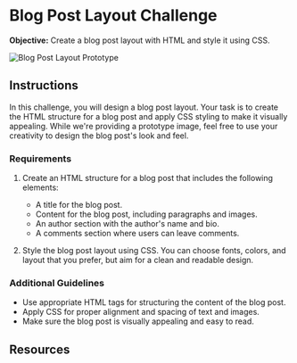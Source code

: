 # Blog Post Layout Challenge
**Objective:** Create a blog post layout with HTML and style it using CSS.

![Blog Post Layout Prototype](prototype.png)

## Instructions
In this challenge, you will design a blog post layout. Your task is to create the HTML structure for a blog post and apply CSS styling to make it visually appealing. While we're providing a prototype image, feel free to use your creativity to design the blog post's look and feel.

### Requirements
1. Create an HTML structure for a blog post that includes the following elements:
   - A title for the blog post.
   - Content for the blog post, including paragraphs and images.
   - An author section with the author's name and bio.
   - A comments section where users can leave comments.

2. Style the blog post layout using CSS. You can choose fonts, colors, and layout that you prefer, but aim for a clean and readable design.

### Additional Guidelines
- Use appropriate HTML tags for structuring the content of the blog post.
- Apply CSS for proper alignment and spacing of text and images.
- Make sure the blog post is visually appealing and easy to read.

## Resources